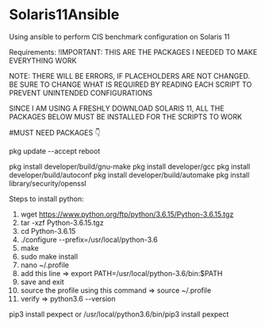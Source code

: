 # Solaris11Ansible
Using ansible to perform CIS benchmark configuration on Solaris 11

Requirements:
!IMPORTANT:
THIS ARE THE PACKAGES I NEEDED TO MAKE EVERYTHING WORK

NOTE:
THERE WILL BE ERRORS, IF PLACEHOLDERS ARE NOT CHANGED. 
BE SURE TO CHANGE WHAT IS REQUIRED BY READING EACH SCRIPT TO PREVENT
UNINTENDED CONFIGURATIONS

SINCE I AM USING A FRESHLY DOWNLOAD SOLARIS 11,
ALL THE PACKAGES BELOW MUST BE INSTALLED FOR THE SCRIPTS TO WORK

#MUST NEED PACKAGES 👇

pkg update --accept
reboot

pkg install developer/build/gnu-make
pkg install developer/gcc
pkg install developer/build/autoconf
pkg install developer/build/automake
pkg install library/security/openssl


Steps to install python:
1) wget https://www.python.org/ftp/python/3.6.15/Python-3.6.15.tgz
2) tar -xzf Python-3.6.15.tgz
3) cd Python-3.6.15
4) ./configure --prefix=/usr/local/python-3.6
5) make
6) sudo make install
7) nano ~/.profile
8) add this line => export PATH=/usr/local/python-3.6/bin:$PATH
9) save and exit
10) source the profile using this command => source ~/.profile
11) verify => python3.6 --version

pip3 install pexpect
or
/usr/local/python3.6/bin/pip3 install pexpect

